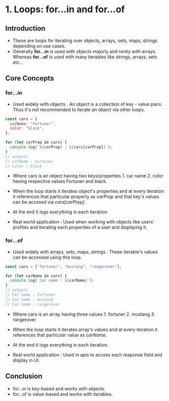 # 1. Loops: for...in and for...of

## Introduction

- These are loops for iterating over objects, arrays, sets, maps, strings depending on use cases.
- Generally **for...in** is used with objects majorly and rarely with arrays. Whereas **for...of** is used with many iterables like strings, arrays, sets etc...

## Core Concepts

### **for...in**

- Used widely with objects . An object is a collection of key - value pairs. Thus it's not recommended to iterate an object via other loops.

```js
const cars = {
  carName: "Fortuner",
  color: "black",
};

for (let carProp in cars) {
  console.log(`${carProp} : ${cars[carProp]}`);
}
// outputs
// carName : Fortuner
// color : black
```

- Where cars is an object having two keys/properties 1. car name 2. color having respective values Fortuner and black.

- When the loop starts it iterates object's properties and at every iteration it references that particular property as <i>carProp</i> and that key's values can be accesed via <i>cars[carProp]</i>.

- At the end it logs everything in each iteration.

- Real world application : Used when working with objects like users' profiles and iterating each properties of a user and displaying it.

### **for...of**

- Used widely with arrays, sets, maps, strings . These iterable's values can be accessed using this loop.

```js
const cars = ["fortuner", "mustang", "rangerover"];

for (let carName in cars) {
  console.log(`Car name : ${carName}`);
}
// outputs
// Car name : fortuner
// Car name : mustang
// Car name : rangerover
```

- Where cars is an array having three values 1. fortuner 2. mustang 3. rangerover

- When the loop starts it iterates array's values and at every iteration it references that particular value as <i>carName</i>.

- At the end it logs everything in each iteration.

- Real world application : Used in apis to access each response field and display in UI.

## Conclusion
- for...in is key-based and works with objects.
- for...of is value-based and works with iterables.